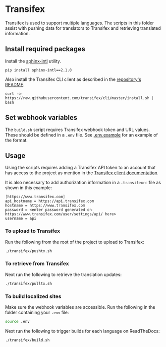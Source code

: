 # Transifex

Transifex is used to support multiple languages. The scripts in this folder
assist with pushing data for translators to Transifex and retrieving translated
information.

## Install required packages

Install the [sphinx-intl](https://pypi.org/project/sphinx-intl/) utility.

```shell
pip install sphinx-intl==2.1.0
```

Also install the Transifex CLI client as described in the [repository's
README](https://github.com/transifex/cli/tree/devel#transifex-client).

``` shell
curl -o- https://raw.githubusercontent.com/transifex/cli/master/install.sh | bash
```

## Set webhook variables

The `build.sh` script requires Transifex webhook token and URL values. These
should be defined in a `.env` file. See [.env.example](.env.example) for an
example of the format.

## Usage

Using the scripts requires adding a Transifex API token to an account that has
access to the project as mention in the [Transifex client documentation](https://docs.transifex.com/client/introduction#authenticating).

It is also necessary to add authorization information in a `.transifexrc` file
as shown in this example:

```text
[https://www.transifex.com]
api_hostname = https://api.transifex.com
hostname = https://www.transifex.com
password = <enter password generated on https://www.transifex.com/user/settings/api/ here>
username = api
```

### To upload to Transifex

Run the following from the root of the project to upload to Transifex:

``` bash
./transifex/pushtx.sh
```

### To retrieve from Transifex

Next run the following to retrieve the translation updates:

``` bash
./transifex/pulltx.sh
```

### To build localized sites

Make sure the webhook variables are accessible. Run the following in the folder
containing your `.env` file:

``` bash
source .env
```

Next run the following to trigger builds for each language on ReadTheDocs:

``` bash
./transifex/build.sh
```
